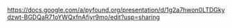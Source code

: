 https://docs.google.com/a/pyfound.org/presentation/d/1g2a7hwon0LTDGkydzwt-BGDQaR71oYWQxfnAfiyr9mo/edit?usp=sharing
